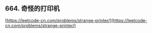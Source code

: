**664. 奇怪的打印机**  
---
[https://leetcode-cn.com/problems/strange-printer/](https://leetcode-cn.com/problems/strange-printer/)  
